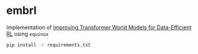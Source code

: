 # embrl

Implementation of [Improving Transformer World Models for Data-Efficient RL](https://arxiv.org/abs/2502.01591) using `equinox`

```sh
pip install -r requirements.txt
```